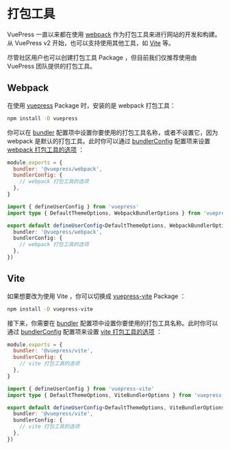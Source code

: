 # 打包工具

VuePress 一直以来都在使用 [webpack](https://webpack.js.org/) 作为打包工具来进行网站的开发和构建。从 VuePress v2 开始，也可以支持使用其他工具，如 [Vite](https://vitejs.dev/) 等。 

尽管社区用户也可以创建打包工具 Package ，但目前我们仅推荐使用由 VuePress 团队提供的打包工具。

## Webpack

在使用 [vuepress](https://www.npmjs.com/package/vuepress) Package 时，安装的是 webpack 打包工具：

```sh
npm install -D vuepress
```

你可以在 [bundler](../reference/config.md#bundler) 配置项中设置你要使用的打包工具名称，或者不设置它，因为 webpack 是默认的打包工具。此时你可以通过 [bundlerConfig](../reference/config.md#bundlerconfig) 配置项来设置 [webpack 打包工具的选项](../reference/bundler/webpack.md) ：

<CodeGroup>
  <CodeGroupItem title="JS" active>

```js
module.exports = {
  bundler: '@vuepress/webpack',
  bundlerConfig: {
    // webpack 打包工具的选项
  },
}
```

  </CodeGroupItem>

  <CodeGroupItem title="TS">

```ts
import { defineUserConfig } from 'vuepress'
import type { DefaultThemeOptions, WebpackBundlerOptions } from 'vuepress'

export default defineUserConfig<DefaultThemeOptions, WebpackBundlerOptions>({
  bundler: '@vuepress/webpack',
  bundlerConfig: {
    // webpack 打包工具的选项
  },
})
```

  </CodeGroupItem>
</CodeGroup>

## Vite

如果想要改为使用 Vite ，你可以切换成 [vuepress-vite](https://www.npmjs.com/package/vuepress-vite) Package ：

```sh
npm install -D vuepress-vite
```

接下来，你需要在 [bundler](../reference/config.md#bundler) 配置项中设置你要使用的打包工具名称。此时你可以通过 [bundlerConfig](../reference/config.md#bundlerconfig) 配置项来设置 [vite 打包工具的选项](../reference/bundler/vite.md) ：

<CodeGroup>
  <CodeGroupItem title="JS" active>

```js
module.exports = {
  bundler: '@vuepress/vite',
  bundlerConfig: {
    // vite 打包工具的选项
  },
}
```

  </CodeGroupItem>

  <CodeGroupItem title="TS">

```ts
import { defineUserConfig } from 'vuepress-vite'
import type { DefaultThemeOptions, ViteBundlerOptions } from 'vuepress-vite'

export default defineUserConfig<DefaultThemeOptions, ViteBundlerOptions>({
  bundler: '@vuepress/vite',
  bundlerConfig: {
    // vite 打包工具的选项
  },
})
```

  </CodeGroupItem>
</CodeGroup>

